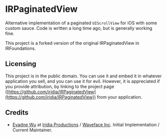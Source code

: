 # IRPaginatedView

Alternative implementation of a paginated `UIScrollView` for iOS with some custom sauce.  Code is written a long time ago, but is generally working fine.

This project is a forked version of the original IRPaginatedView in IRFoundations.

## Licensing

This project is in the public domain.  You can use it and embed it in whatever application you sell, and you can use it for evil.  However, it is appreciated if you provide attribution, by linking to the project page ([https://github.com/iridia/IRPaginatedView](https://github.com/iridia/IRPaginatedView)) from your application.

## Credits

*	[Evadne Wu](http://twitter.com/evadne) at [Iridia Productions](http://iridia.tw) / [Waveface Inc](http://waveface.com).  Initial Implementation / Current Maintainer.